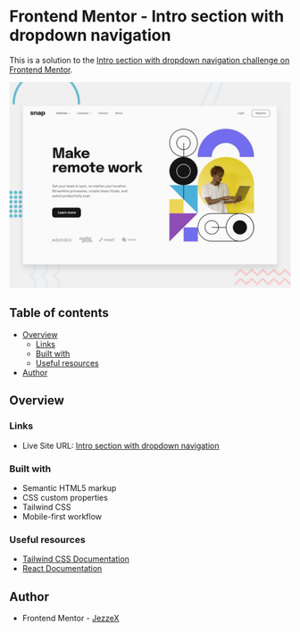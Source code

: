 # Frontend Mentor - Intro section with dropdown navigation

This is a solution to the [Intro section with dropdown navigation challenge on Frontend Mentor](https://www.frontendmentor.io/challenges/intro-section-with-dropdown-navigation-ryaPetHE5/hub).

![Design preview for the Intro section with dropdown navigation coding challenge](./design/desktop-preview.jpg)

## Table of contents

- [Overview](#overview)
  - [Links](#links)
  - [Built with](#built-with)
  - [Useful resources](#useful-resources)
- [Author](#author)

## Overview

### Links

- Live Site URL: [Intro section with dropdown navigation](https://jezzex-intro-section-with-dropdown.netlify.app/)

### Built with

- Semantic HTML5 markup
- CSS custom properties
- Tailwind CSS
- Mobile-first workflow

### Useful resources

- [Tailwind CSS Documentation](https://tailwindcss.com/docs/installation)
- [React Documentation](https://react.dev/)

## Author

- Frontend Mentor - [JezzeX](https://www.frontendmentor.io/profile/JezzeX)
